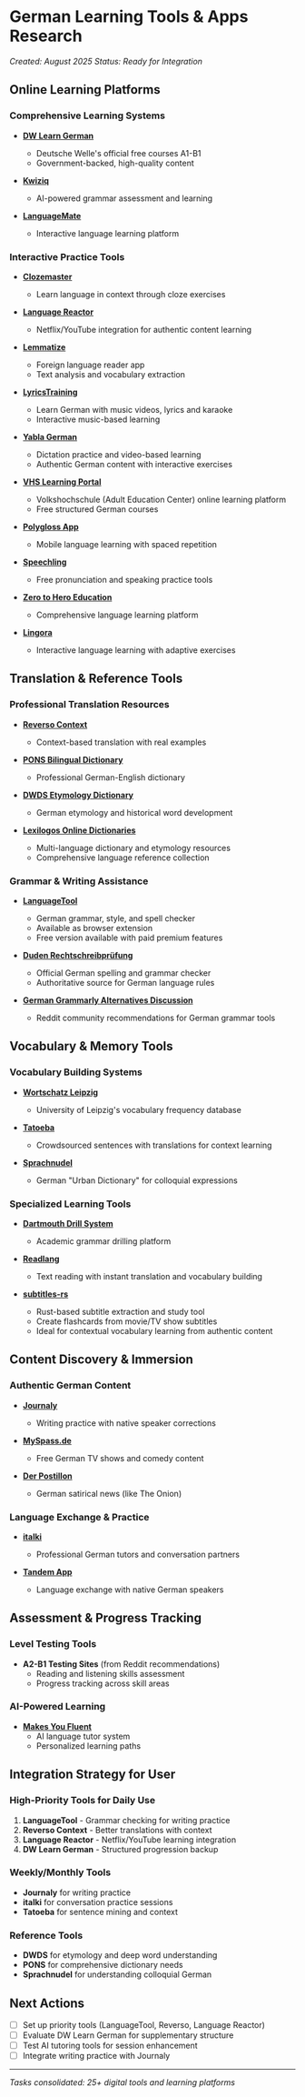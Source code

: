 # German Learning Tools & Apps Research

*Created: August 2025*
*Status: Ready for Integration*

## Online Learning Platforms

### Comprehensive Learning Systems
- **[DW Learn German](https://learngerman.dw.com/en/overview)**
  - Deutsche Welle's official free courses A1-B1
  - Government-backed, high-quality content
  
- **[Kwiziq](https://www.kwiziq.com/my-languages)**
  - AI-powered grammar assessment and learning
  
- **[LanguageMate](https://language-mate.com/)**
  - Interactive language learning platform

### Interactive Practice Tools
- **[Clozemaster](https://www.clozemaster.com)**
  - Learn language in context through cloze exercises
  
- **[Language Reactor](https://www.languagereactor.com/chatbot)**
  - Netflix/YouTube integration for authentic content learning
  
- **[Lemmatize](https://www.reddit.com/r/languagelearning/comments/qrr0sw/upcoming_app_announcement_lemmatize_a_foreign/)**
  - Foreign language reader app
  - Text analysis and vocabulary extraction
  
- **[LyricsTraining](https://lyricstraining.com/de/#nr)**
  - Learn German with music videos, lyrics and karaoke
  - Interactive music-based learning
  
- **[Yabla German](https://german.yabla.com/)**
  - Dictation practice and video-based learning
  - Authentic German content with interactive exercises
  
- **[VHS Learning Portal](https://www.vhs-lernportal.de/)**
  - Volkshochschule (Adult Education Center) online learning platform
  - Free structured German courses
  
- **[Polygloss App](https://play.google.com/store/apps/details?id=app.polygloss.polygloss_app)**
  - Mobile language learning with spaced repetition
  
- **[Speechling](https://speechling.com/tools)**
  - Free pronunciation and speaking practice tools
  
- **[Zero to Hero Education](https://www.zerotohero.ca)**
  - Comprehensive language learning platform

- **[Lingora](https://www.elingora.com/)**
  - Interactive language learning with adaptive exercises

## Translation & Reference Tools

### Professional Translation Resources
- **[Reverso Context](https://context.reverso.net/translation/german-english/)**
  - Context-based translation with real examples
  
- **[PONS Bilingual Dictionary](https://de.pons.com/übersetzung)**
  - Professional German-English dictionary
  
- **[DWDS Etymology Dictionary](https://www.dwds.de/wb/fahren)**
  - German etymology and historical word development

- **[Lexilogos Online Dictionaries](https://www.lexilogos.com/english/index.htm)**
  - Multi-language dictionary and etymology resources
  - Comprehensive language reference collection

### Grammar & Writing Assistance
- **[LanguageTool](https://languagetool.org/de/)**
  - German grammar, style, and spell checker
  - Available as browser extension
  - Free version available with paid premium features
  
- **[Duden Rechtschreibprüfung](https://www.duden.de/rechtschreibpruefung-online)**
  - Official German spelling and grammar checker
  - Authoritative source for German language rules

- **[German Grammarly Alternatives Discussion](https://www.reddit.com/r/German/comments/lm35l9/german_version_of_grammarly/)**
  - Reddit community recommendations for German grammar tools

## Vocabulary & Memory Tools

### Vocabulary Building Systems
- **[Wortschatz Leipzig](https://wortschatz.uni-leipzig.de/en)**
  - University of Leipzig's vocabulary frequency database
  
- **[Tatoeba](https://tatoeba.org/en/)**
  - Crowdsourced sentences with translations for context learning
  
- **[Sprachnudel](https://www.sprachnudel.de/)**
  - German "Urban Dictionary" for colloquial expressions

### Specialized Learning Tools
- **[Dartmouth Drill System](https://dartdrill.dartmouth.edu/driller)**
  - Academic grammar drilling platform
  
- **[Readlang](https://readlang.com/)**
  - Text reading with instant translation and vocabulary building

- **[subtitles-rs](https://github.com/emk/subtitles-rs/blob/master/substudy/README.md)**
  - Rust-based subtitle extraction and study tool
  - Create flashcards from movie/TV show subtitles
  - Ideal for contextual vocabulary learning from authentic content

## Content Discovery & Immersion

### Authentic German Content
- **[Journaly](https://journaly.com/dashboard/my-feed)**
  - Writing practice with native speaker corrections
  
- **[MySpass.de](https://www.myspass.de/)**
  - Free German TV shows and comedy content
  
- **[Der Postillon](https://www.der-postillon.com/)**
  - German satirical news (like The Onion)

### Language Exchange & Practice
- **[italki](https://www.italki.com/teachers/german)**
  - Professional German tutors and conversation partners
  
- **[Tandem App](https://www.tandem.net/)**
  - Language exchange with native German speakers

## Assessment & Progress Tracking

### Level Testing Tools
- **A2-B1 Testing Sites** (from Reddit recommendations)
  - Reading and listening skills assessment
  - Progress tracking across skill areas

### AI-Powered Learning
- **[Makes You Fluent](https://makesyoufluent.com/all/)**
  - AI language tutor system
  - Personalized learning paths

## Integration Strategy for User

### High-Priority Tools for Daily Use
1. **LanguageTool** - Grammar checking for writing practice
2. **Reverso Context** - Better translations with context
3. **Language Reactor** - Netflix/YouTube learning integration
4. **DW Learn German** - Structured progression backup

### Weekly/Monthly Tools
- **Journaly** for writing practice
- **italki** for conversation practice sessions
- **Tatoeba** for sentence mining and context

### Reference Tools
- **DWDS** for etymology and deep word understanding
- **PONS** for comprehensive dictionary needs
- **Sprachnudel** for understanding colloquial German

## Next Actions
- [ ] Set up priority tools (LanguageTool, Reverso, Language Reactor)
- [ ] Evaluate DW Learn German for supplementary structure
- [ ] Test AI tutoring tools for session enhancement
- [ ] Integrate writing practice with Journaly

---
*Tasks consolidated: 25+ digital tools and learning platforms*